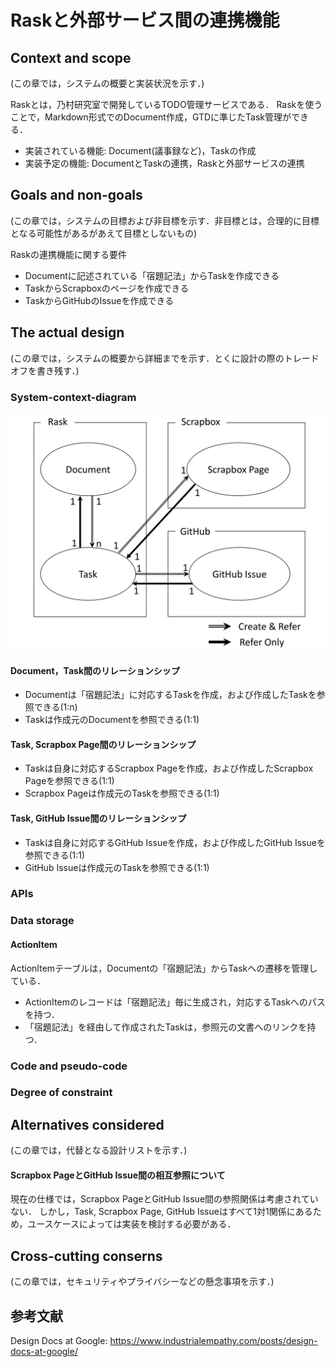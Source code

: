 # Raskと外部サービス間の連携機能
## Context and scope
(この章では，システムの概要と実装状況を示す．)

Raskとは，乃村研究室で開発しているTODO管理サービスである．
Raskを使うことで，Markdown形式でのDocument作成，GTDに準じたTask管理ができる．

- 実装されている機能: Document(議事録など)，Taskの作成
- 実装予定の機能: DocumentとTaskの連携，Raskと外部サービスの連携

## Goals and non-goals
(この章では，システムの目標および非目標を示す．非目標とは，合理的に目標となる可能性があるがあえて目標としないもの)

Raskの連携機能に関する要件
- Documentに記述されている「宿題記法」からTaskを作成できる
- TaskからScrapboxのページを作成できる
- TaskからGitHubのIssueを作成できる

## The actual design
(この章では，システムの概要から詳細までを示す．とくに設計の際のトレードオフを書き残す．)

### System-context-diagram

![](./images/rask_design_document.png)

#### Document，Task間のリレーションシップ
  - Documentは「宿題記法」に対応するTaskを作成，および作成したTaskを参照できる(1:n)
  - Taskは作成元のDocumentを参照できる(1:1)
#### Task, Scrapbox Page間のリレーションシップ
  - Taskは自身に対応するScrapbox Pageを作成，および作成したScrapbox Pageを参照できる(1:1)
  - Scrapbox Pageは作成元のTaskを参照できる(1:1)
#### Task, GitHub Issue間のリレーションシップ
  - Taskは自身に対応するGitHub Issueを作成，および作成したGitHub Issueを参照できる(1:1)
  - GitHub Issueは作成元のTaskを参照できる(1:1)

### APIs
### Data storage
#### ActionItem
  ActionItemテーブルは，Documentの「宿題記法」からTaskへの遷移を管理している．
  - ActionItemのレコードは「宿題記法」毎に生成され，対応するTaskへのパスを持つ．
  - 「宿題記法」を経由して作成されたTaskは，参照元の文書へのリンクを持つ．

### Code and pseudo-code
### Degree of constraint

## Alternatives considered
(この章では，代替となる設計リストを示す．)

#### Scrapbox PageとGitHub Issue間の相互参照について
現在の仕様では，Scrapbox PageとGitHub Issue間の参照関係は考慮されていない．
しかし，Task, Scrapbox Page, GitHub Issueはすべて1対1関係にあるため，ユースケースによっては実装を検討する必要がある．

## Cross-cutting conserns
(この章では，セキュリティやプライバシーなどの懸念事項を示す．)

## 参考文献
Design Docs at Google:
https://www.industrialempathy.com/posts/design-docs-at-google/

